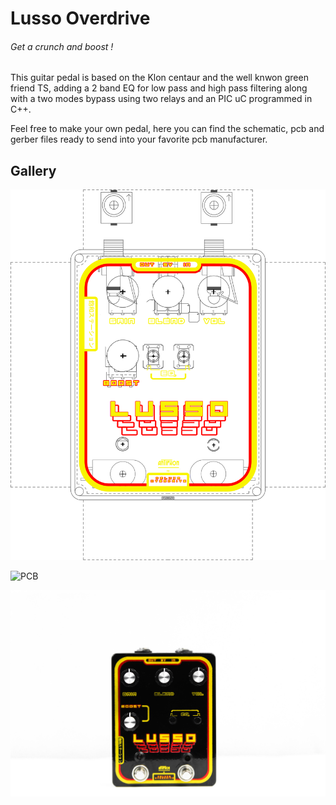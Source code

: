 # Lusso Overdrive
###### Get a crunch and boost !

This guitar pedal is based on the Klon centaur and the well knwon green friend TS, adding a 2 band EQ for low pass and high pass filtering along with a two modes bypass using two relays and an PIC uC programmed in C++.

Feel free to make your own pedal, here you can find the schematic, pcb and gerber files ready to send into your favorite pcb manufacturer.


## Gallery 

![Lusso](https://github.com/anycam/Lusso_overdrive/blob/main/Images/Lay%20png.png)


![PCB](https://github.com/anycam/Lusso_overdrive/blob/main/Images/IMG_8403.jpg)


![Front](https://github.com/anycam/Lusso_overdrive/blob/main/Images/IMG_8286.jpg)
